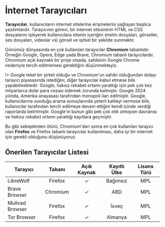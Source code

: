 # İnternet Tarayıcıları

**Tarayıcılar**, kullanıcıların internet sitelerine erişmelerini sağlayan başlıca yazılımlardır. Tarayıcının görevi, bir internet sitesininin HTML ve CSS dosyalarını işleyerek kullanıcılara sitenin içeriğini (metin dosyaları, görseller, ses dosyaları, videolar vs) görsel ve işitsel bir şekilde sunmaktır.

Günümüz dünyasında en çok kullanılan tarayıcılar **Chromium** tabanlıdır. Örneğin Google, Opera, Edge yada Brave, Chromium tabanlı tarayıcılardır. Chromium açık kaynaklı bir proje olsada, sahibinin Google Chrome  nedeniyle tercih edilmemesi gerektiğini düşünmekteyiz.

!> Google tekel bir şirket olduğu ve Chromium'un sahibi olduğundan dolayı tarayıcı piyasasında istediğini, diğer tarayıcılar kabul etmese bile yapabilmektedir. Google, haksız rekabet ortamı yarattığı için pek çok kez milyarlarca dolar para cezası ödemek zorunda kalmıştır. Google 2024 yılında, Amerika anayasası tarafından monopoli ilan edilmiştir. Google, kullanıcılarına sunduğu arama sonuçlarında yeterli kaliteyi vermese bile, kullanıcılar tarafından tercih edilmeye devam ettiğini kendi içinde verdiği raporlarda belirtmiştir. Google'ın bunun gibi pek çok *etik olmayan* davranışı ve *haksız rekabet ortamı* yarattığı kayıtlara geçmiştir. 

Bu gibi sebeplerden ötürü, Chromium'dan sonra en çok kullanılan tarayıcı olan **Firefox** ve Firefox tabanlı tarayıcılar kullanılması, daha iyi bir internet için gerekli olduğunu düşünüyoruz.

## Önerilen Tarayıcılar Listesi
| Tarayıcı           | Tabanı          |  Açık Kaynak     | Kayıtlı Ülke | Lisans Türü       |
| ------------------ |:---------------:| :---------------:| :-----------:| :----------------:|
| LibreWolf          | Firefox         | ✓                | Bağımsız     | MPL                |
| Brave Browser      | Chromium        | ✓                | ABD          | MPL                |
| Mullvad Browser    | Firefox         | ✓                | İsveç        | MPL                |
| Tor Browser        | Firefox         | ✓                | Almanya      | MPL                |




